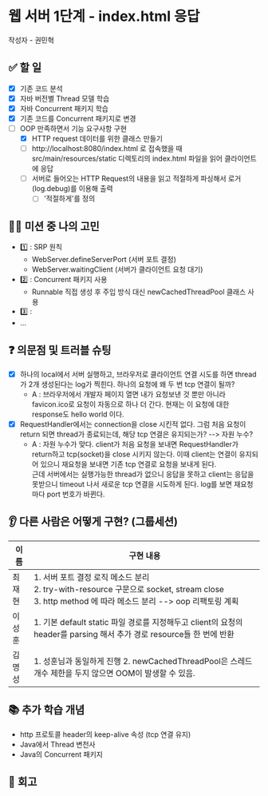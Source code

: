 # 웹 서버 1단계 - index.html 응답

작성자 - 권민혁

## ✅ 할 일
- [x] 기존 코드 분석
- [x] 자바 버전별 Thread 모델 학습
- [x] 자바 Concurrent 패키지 학습
- [x] 기존 코드를 Concurrent 패키지로 변경
- [ ] OOP 만족하면서 기능 요구사항 구현
  - [x] HTTP request 데이터를 위한 클래스 만들기
  - [ ] http://localhost:8080/index.html 로 접속했을 때 src/main/resources/static 디렉토리의 index.html 파일을 읽어 클라이언트에 응답
  - [ ] 서버로 들어오는 HTTP Request의 내용을 읽고 적절하게 파싱해서 로거(log.debug)를 이용해 출력
      - [ ] '적절하게'를 정의

## 👨‍💻 미션 중 나의 고민
- 1️⃣ : SRP 원칙
  - WebServer.defineServerPort (서버 포트 결정)
  - WebServer.waitingClient (서버가 클라이언트 요청 대기)
- 2️⃣ : Concurrent 패키지 사용
  - Runnable 직접 생성 후 주입 방식 대신 newCachedThreadPool 클래스 사용
- 3️⃣ : 
- ...

## ❓ 의문점 및 트러블 슈팅

- [x] 하나의 local에서 서버 실행하고, 브라우저로 클라이언트 연결 시도를 하면 thread가 2개 생성된다는 log가 찍힌다. 하나의 요청에 왜 두 번 tcp 연결이 될까?
    - A : 브라우저에서 개발자 페이지 열면 내가 요청보낸 것 뿐만 아니라 favicon.ico로 요청이 자동으로 하나 더 간다. 현재는 이 요청에 대한 response도 hello world 이다.
- [x] RequestHandler에서는 connection을 close 시킨적 없다. 그럼 처음 요청이 return 되면 thread가 종료되는데, 해당 tcp 연결은 유지되는가? --> 자원 누수?
    - A : 자원 누수가 맞다. client가 처음 요청을 보내면 RequestHandler가 return하고 tcp(socket)을 close 시키지 않는다. 이때 client는 연결이 유지되어 있으니 재요청을 보내면 기존 tcp 연결로 요청을 보내게 된다. </br>
      근데 서버에서는 실행가능한 thread가 없으니 응답을 못하고 client는 응답을 못받으니 timeout 나서 새로운 tcp 연결을 시도하게 된다. log를 보면 재요청마다 port 번호가 바뀐다.

## 👂 다른 사람은 어떻게 구현? (그룹세션)

| 이름  | 구현 내용                                                                                                                       |
|-----|-----------------------------------------------------------------------------------------------------------------------------|
| 최재현 | 1. 서버 포트 결정 로직 메소드 분리 </br> 2. try-with-resource 구문으로 socket, stream close </br> 3. http method 에 따라 메소드 분리 --> oop 리팩토링 계획 |
| 이성훈 | 1. 기본 default static 파일 경로를 지정해두고 client의 요청의 header를 parsing 해서 추가 경로 resource들 한 번에 반환                                    |
| 김명성 | 1. 성훈님과 동일하게 진행 2. newCachedThreadPool은 스레드 개수 제한을 두지 않으면 OOM이 발생할 수 있음.                                                    |

## 📚 추가 학습 개념
- http 프로토콜 header의 keep-alive 속성 (tcp 연결 유지)
- Java에서 Thread 변천사
- Java의 Concurrent 패키지

## 🧐 회고
